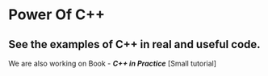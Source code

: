 # Power Of C++
## See the examples of C++ in real and useful code.

We are also working on Book - **_C++ in Practice_** [Small tutorial]